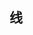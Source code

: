 ## 线

<script setup lang="ts">
import Line from "/components/Line/test.vue"
</script>

<Line></Line>
